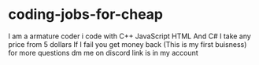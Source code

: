 # coding-jobs-for-cheap
I am a armature coder
i code with 
C++ 
JavaScript
HTML
And C#
I take any price from 5 dollars
If I fail you get money back
(This is my first buisness) 
for more questions dm me on discord link is in my account
